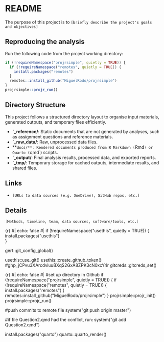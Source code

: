# README

The purpose of this project is to
`[briefly describe the project's goals and objectives]`

## Reproducing the analysis

Run the following code from the project working directory:

```r
if (!requireNamespace("projrsimple", quietly = TRUE)) {
  if (!requireNamespace("remotes", quietly = TRUE)) {
    install.packages("remotes")
  }
  remotes::install_github("MiguelRodo/projrsimple")
}
projrsimple::projr_run()
```

<!--
Change the above instructions, e.g. specify non-default parameters or
another approach entirely
-->

## Directory Structure

This project follows a structured directory layout to organise input
materials, generated outputs, and temporary files efficiently.

- **`_reference/**: Static documents that are not generated by analyses,
  such as assignment questions and reference materials.
- **`_raw_data/**: Raw, unprocessed data files.
- **`docs/**: Rendered documents produced from R Markdown (`Rmd`) or
  Quarto (`qmd`) scripts.
- **`_output/**: Final analysis results, processed data, and exported
  reports.
- **`_tmp/**: Temporary storage for cached outputs, intermediate
  results, and shared files.

## Links

- `[URLs to data sources (e.g. OneDrive), GitHub repos, etc.]`

## Details

`[Methods, timeline, team, data sources, software/tools, etc.]`

{r}
#| echo: false
#| 
if (!requireNamespace("usethis", quietly = TRUE)) {  
    install.packages("usethis")  
}

gert::git_config_global()

usethis::use_git()
usethis::create_github_token()
#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
gitcreds::gitcreds_set()


{r}
#| echo: false
#| #set up directory in Github 
if (!requireNamespace("projrsimple", quietly = TRUE)) {
  if (!requireNamespace("remotes", quietly = TRUE)) {
    install.packages("remotes")
  }
  remotes::install_github("MiguelRodo/projrsimple")
}
projrsimple::projr_init()
projrsimple::projr_run()

#push commits to remote file
system("git push origin master")

#if file Question2.qmd had the conflict, run: 
system("git add Question2.qmd")


install.packages("quarto")
quarto::quarto_render()

